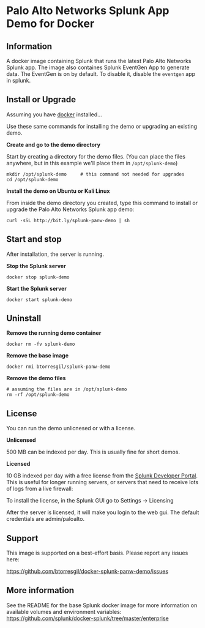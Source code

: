 Palo Alto Networks Splunk App Demo for Docker
=============================================

## Information

A docker image containing Splunk that runs the latest Palo Alto Networks Splunk app.  The image also containes Splunk EventGen App to generate data. The EventGen is on by default. To disable it, disable the `eventgen` app in splunk.

## Install or Upgrade

Assuming you have [docker](https://www.docker.com) installed...

Use these same commands for installing the demo or upgrading an existing demo.

**Create and go to the demo directory**

Start by creating a directory for the demo files. (You can place the files anywhere, but in this example we'll place them in `/opt/splunk-demo`)

    mkdir /opt/splunk-demo     # this command not needed for upgrades
    cd /opt/splunk-demo

**Install the demo on Ubuntu or Kali Linux**

From inside the demo directory you created, type this command to install or upgrade the Palo Alto Networks Splunk app demo:

    curl -sSL http://bit.ly/splunk-panw-demo | sh

## Start and stop

After installation, the server is running.

**Stop the Splunk server**

    docker stop splunk-demo

**Start the Splunk server**

    docker start splunk-demo

## Uninstall

**Remove the running demo container**

    docker rm -fv splunk-demo

**Remove the base image**

    docker rmi btorresgil/splunk-panw-demo

**Remove the demo files**

    # assuming the files are in /opt/splunk-demo
    rm -rf /opt/splunk-demo

## License

You can run the demo unlicnesed or with a license.

**Unlicensed**

500 MB can be indexed per day.  This is usually fine for short demos.

**Licensed**

10 GB indexed per day with a free license from the [Splunk Developer Portal](http://dev.splunk.com/page/developer_license_sign_up). This is useful for longer running servers, or servers that need to receive lots of logs from a live firewall:

To install the license, in the Splunk GUI go to Settings -> Licensing

After the server is licensed, it will make you login to the web gui.  The default credentials are admin/paloalto.

## Support

This image is supported on a best-effort basis.  Please report any issues here:

https://github.com/btorresgil/docker-splunk-panw-demo/issues

## More information

See the README for the base Splunk docker image for more information on available volumes and environment variables:
https://github.com/splunk/docker-splunk/tree/master/enterprise
